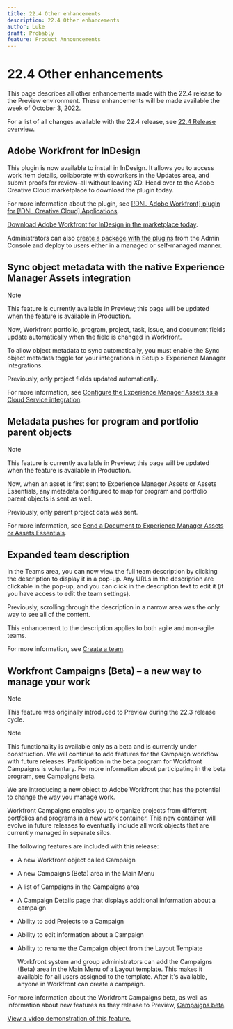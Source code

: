 ```yaml
---
title: 22.4 Other enhancements
description: 22.4 Other enhancements
author: Luke
draft: Probably
feature: Product Announcements
---
```


# 22.4 Other enhancements

This page describes all other enhancements made with the 22.4 release to the Preview environment. These enhancements will be made available the week of October 3, 2022. 

For a list of all changes available with the 22.4 release, see [22.4 Release overview](/help/quicksilver/product-announcements/product-releases/22.4-release-activity/22-4-release-overview.md).

## Adobe Workfront for InDesign

This plugin is now available to install in InDesign. It allows you to access work item details, collaborate with coworkers in the Updates area, and submit proofs for review–all without leaving XD. Head over to the Adobe Creative Cloud marketplace to download the plugin today.

For more information about the plugin, see [[!DNL Adobe Workfront] plugin for [!DNL Creative Cloud] Applications](/help/quicksilver/workfront-integrations-and-apps/adobe-workfront-for-creative-cloud/wf-adobe-cc.md).

[Download Adobe Workfront for InDesign in the marketplace today](https://exchange.adobe.com/apps/cc/108938/adobe-workfront-for-indesign). 

Administrators can also [create a package with the plugins](https://helpx.adobe.com/in/enterprise/using/manage-extensions.html) from the Admin Console and deploy to users either in a managed or self-managed manner.

## Sync object metadata with the native Experience Manager Assets integration

>[!NOTE]
>
>This feature is currently available in Preview; this page will be updated when the feature is available in Production.

Now, Workfront portfolio, program, project, task, issue, and document fields update automatically when the field is changed in Workfront.

To allow object metadata to sync automatically, you must enable the Sync object metadata toggle for your integrations in Setup > Experience Manager integrations. 

Previously, only project fields updated automatically. 

For more information, see [Configure the Experience Manager Assets as a Cloud Service integration](/help/quicksilver/administration-and-setup/configure-integrations/configure-aacs-integration.md).

## Metadata pushes for program and portfolio parent objects

>[!NOTE]
>
>This feature is currently available in Preview; this page will be updated when the feature is available in Production.

Now, when an asset is first sent to Experience Manager Assets or Assets Essentials, any metadata configured to map for program and portfolio parent objects is sent as well.

Previously, only parent project data was sent. 

For more information, see [Send a Document to Experience Manager Assets or Assets Essentials](/help/quicksilver/documents/adobe-workfront-for-experience-manager-assets-essentials/send-to-aem.md).

## Expanded team description

In the Teams area, you can now view the full team description by clicking the description to display it in a pop-up. Any URLs in the description are clickable in the pop-up, and you can click in the description text to edit it (if you have access to edit the team settings). 

Previously, scrolling through the description in a narrow area was the only way to see all of the content.

This enhancement to the description applies to both agile and non-agile teams.

For more information, see [Create a team](/help/quicksilver/people-teams-and-groups/create-and-manage-teams/create-a-team.md).

## Workfront Campaigns (Beta) – a new way to manage your work

>[!NOTE]
>
>This feature was originally introduced to Preview during the 22.3 release cycle.

>[!NOTE]
>
>This functionality is available only as a beta and is currently under construction. We will continue to add features for the Campaign workflow with future releases. Participation in the beta program for Workfront Campaigns is voluntary. For more information about participating in the beta program, see [Campaigns beta](/help/quicksilver/product-announcements/betas/campaign-object-beta.md).

We are introducing a new object to Adobe Workfront that has the potential to change the way you manage work.

Workfront Campaigns enables you to organize projects from different portfolios and programs in a new work container. This new container will evolve in future releases to eventually include all work objects that are currently managed in separate silos.

The following features are included with this release:

*   A new Workfront object called Campaign
    
*   A new Campaigns (Beta) area in the Main Menu
    
*   A list of Campaigns in the Campaigns area
    
*   A Campaign Details page that displays additional information about a campaign
    
*   Ability to add Projects to a Campaign
    
*   Ability to edit information about a Campaign
    
*   Ability to rename the Campaign object from the Layout Template
    
    Workfront system and group administrators can add the Campaigns (Beta) area in the Main Menu of a Layout template. This makes it available for all users assigned to the template. After it's available, anyone in Workfront can create a campaign.
    

For more information about the Workfront Campaigns beta, as well as information about new features as they release to Preview, [Campaigns beta](/help/quicksilver/product-announcements/betas/campaign-object-beta.md).

[View a video demonstration of this feature.](https://vimeo.com/718797040/8d8bf8b137)